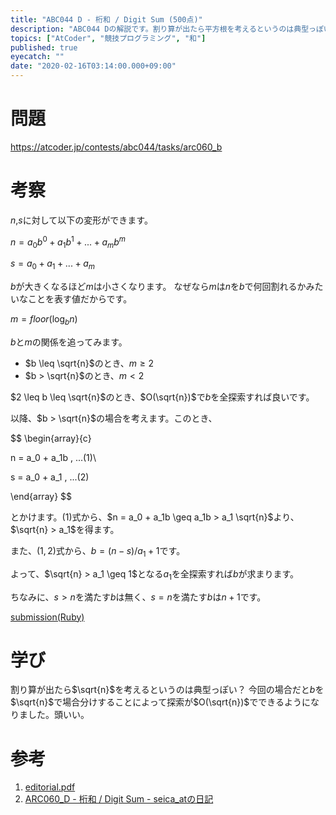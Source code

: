 ```yaml
---
title: "ABC044 D - 桁和 / Digit Sum (500点)"
description: "ABC044 Dの解説です。割り算が出たら平方根を考えるというのは典型っぽい"
topics: ["AtCoder", "競技プログラミング", "和"]
published: true
eyecatch: ""
date: "2020-02-16T03:14:00.000+09:00"
---
```


# 問題

https://atcoder.jp/contests/abc044/tasks/arc060_b

# 考察
$n$,$s$に対して以下の変形ができます。

$n = a_0b^0 + a_1b^1 + ... + a_mb^m$

$s = a_0 + a_1 + ... + a_m$

$b$が大きくなるほど$m$は小さくなります。
なぜなら$m$は$n$を$b$で何回割れるかみたいなことを表す値だからです。

$m = floor(\log_b n)$

$b$と$m$の関係を追ってみます。

- $b \leq \sqrt{n}$のとき、$m \geq 2$
- $b > \sqrt{n}$のとき、$m < 2$

$2 \leq b \leq \sqrt{n}$のとき、$O(\sqrt{n})$で$b$を全探索すれば良いです。

以降、$b > \sqrt{n}$の場合を考えます。このとき、

$$
\begin{array}{c}

n = a_0 + a_1b \, ...(1)\\

s = a_0 + a_1  \, ...(2)

\end{array}
$$

とかけます。$(1)$式から、$n = a_0 + a_1b \geq a_1b > a_1 \sqrt{n}$より、$\sqrt{n} > a_1$を得ます。

また、$(1, 2)$式から、$b = (n - s) / a_1 + 1$です。

よって、$\sqrt{n} > a_1 \geq 1$となる$a_1$を全探索すれば$b$が求まります。

ちなみに、$s > n$を満たす$b$は無く、$s = n$を満たす$b$は$n+1$です。

[submission(Ruby)](https://atcoder.jp/contests/abc044/submissions/8314781)

# 学び
割り算が出たら$\sqrt{n}$を考えるというのは典型っぽい？
今回の場合だと$b$を$\sqrt{n}$で場合分けすることによって探索が$O(\sqrt{n})$でできるようになりました。頭いい。

# 参考
1. [editorial.pdf](http://arc060.contest.atcoder.jp/data/arc/060/editorial.pdf)
1. [ARC060_D - 桁和 / Digit Sum - seica_atの日記](http://seica-at.hatenablog.com/entry/2017/12/29/132244)
